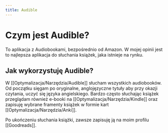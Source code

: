 ```yaml
---
title: Audible
---
```


# Czym jest Audible?
To aplikacja z Audiobookami, bezpośrednio od Amazon. W mojej opinii jest to najlepsza aplikacja do słuchania książek, jaka istnieje na rynku. 

## Jak wykorzystuję Audible? 
W [[Optymalizacja/Narzędzia/Audible]] słucham wszystkich audiobooków. Od początku sięgam po oryginalne, anglojęzyczne tytuły aby przy okazji czytania, uczyć się języka angielskiego. Bardzo często słuchając książek przeglądam również e-booki na [[Optymalizacja/Narzędzia/Kindle]] oraz zapisuję wybrane framenty książek w formie kart [[Optymalizacja/Narzędzia/Anki]].

Po ukończeniu słuchania książki, zawsze zapisuję ją na moim profilu [[Goodreads]].